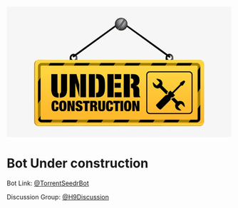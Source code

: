 <img src="images/underConstruction.jpg" alt="Under Construction"/>

# Bot Under construction

Bot Link: [@TorrentSeedrBot](https://t.me/torrentSeedrBot)

Discussion Group: [@H9Discussion](https://t.me/h9discussion)